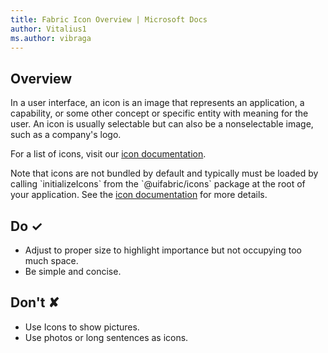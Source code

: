 ```yaml
---
title: Fabric Icon Overview | Microsoft Docs
author: Vitalius1
ms.author: vibraga
---
```


## Overview
In a user interface, an icon is an image that represents an application, a capability, or some other concept or specific entity with meaning for the user. An icon is usually selectable but can also be a nonselectable image, such as a company&#39;s logo.

For a list of icons, visit our [icon documentation](https:&#x2F;&#x2F;developer.microsoft.com&#x2F;en-us&#x2F;fabric#&#x2F;styles&#x2F;web&#x2F;icons).

Note that icons are not bundled by default and typically must be loaded by calling &#x60;initializeIcons&#x60; from the &#x60;@uifabric&#x2F;icons&#x60; package at the root of your application. See the [icon documentation](https:&#x2F;&#x2F;developer.microsoft.com&#x2F;en-us&#x2F;fabric#&#x2F;styles&#x2F;web&#x2F;icons#fabric-react) for more details.



## Do &#10003;
- Adjust to proper size to highlight importance but not occupying too much space.
- Be simple and concise.

## Don't &#10008;
- Use Icons to show pictures.
- Use photos or long sentences as icons.